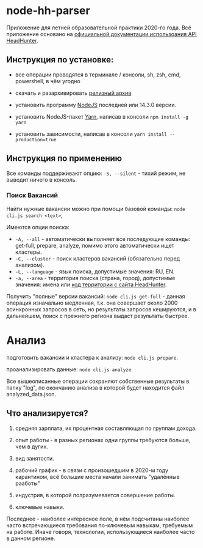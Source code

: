 # node-hh-parser

Приложение для летней образовательной практики 2020-го года.
Всё приложение основано на [официальной документации использоания API HeadHunter](https://github.com/hhru/api).

## Инструкция по установке:

* все операции проводятся в терминале / консоли, sh, zsh, cmd, powershell, в чём угодно

* скачать и разархивировать [релизный архив](https://github.com/unLomTrois/node-hh-parser/releases/tag/v1.0)

* установить программу [NodeJS](https://nodejs.org) последней или 14.3.0 версии.

* установить NodeJS-пакет [Yarn](https://yarnpkg.com/), написав в консоли ```npm install -g yarn```

* установить зависимости, написав в консоли ```yarn install --production=true```

## Инструкция по применению

Все команды поддерживают опцию:
```-S, --silent``` - тихий режим, не выводит ничего в консоль.

### Поиск Вакансий

Найти нужные вакансии можно при помощи базовой команды: ```node cli.js search <text>```;

Имеются опции поиска:
* ```-A, --all``` - автоматически выполняет все последующие команды: get-full, prepare, analyze, помимо этого автоматически ищет кластеры.
* ```-C, --cluster``` - поиск кластеров вакансий (обязательно перед анализом).
* ```-L, --language``` - язык поиска, допустимые значения: RU, EN.
* ```-a, --area``` - территория поиска (страна, город), допустимые значения: имена или [код территории с сайта HeadHunter](https://api.hh.ru/areas).

Получить "полные" версии вакансий: ```node cli.js get-full``` - данная операция изначально медленная, т.к. она совершает около 2000 асинхронных запросов в сеть, но результаты запросов кешируются, и в дальнейшем, поиск с прежнего региона выдаст результаты быстрее.

# Анализ

подготовить вакансии и кластера к анализу: ```node cli.js prepare```.

проанализировать данные: ```node cli.js analyze```

Все вышеописанные операции сохраняют собственные результаты в папку "log", по окончанию анализа в которой будет находится файл analyzed_data.json.

## Что анализируется?

1. средняя зарплата, их процентная составляющая по группам дохода.

2. опыт работы - в разных регионах одни группы требуются больше, чем в дугих.

3. вид занятости.

4. рабочий график - в связи с произошедшим в 2020-м году карантином, всё большие места начали занимать "удалённые рааботы"

5. индустрия, в которой полразумевается совершение работы.

6. ключевые навыки.

Последнее - наиболее интересное поле, в нём подсчитаны наиболее часто встречающиеся требования по-ключевым навыкам, требуемым на работе. Иначе говоря, технологии, использующиеся наиболее часто в данном регионе.
